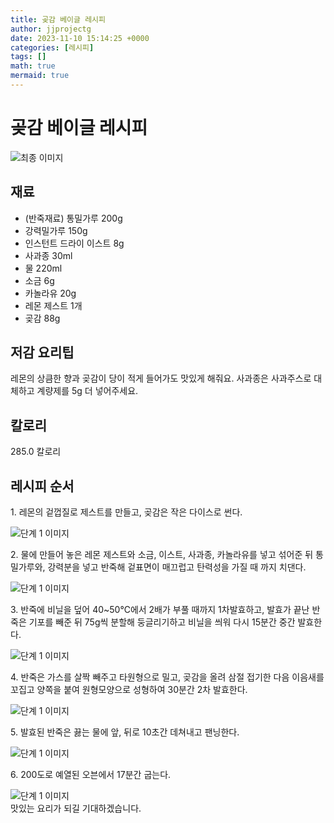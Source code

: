 ```yaml
---
title: 곶감 베이글 레시피
author: jjprojectg
date: 2023-11-10 15:14:25 +0000
categories: [레시피]
tags: []
math: true
mermaid: true
---
```

<meta name="og:type" content="website"/>
<meta charset="UTF-8"/>
<div class="header">
  <h1>곶감 베이글 레시피</h1>
</div>

<div class="container my-4">
  <div class="row">
    <div class="col-12 col-md-6">
      <div class="recipe-image">
        <img src="http://www.foodsafetykorea.go.kr/uploadimg/20210129/20210129043447_1611905687183.jpg" class="step-image" alt="최종 이미지"/>
      </div>
    </div>
    <div class="col-12 col-md-6">
      <div class="ingredients">
        <h2>재료</h2>
        <ul class="card">
          <li> (반죽재료) 통밀가루 200g </li>
          <li>  강력밀가루 150g </li>
          <li>  인스턴트 드라이 이스트 8g </li>
          <li>  사과종 30ml </li>
          <li>  물 220ml </li>
          <li>  소금 6g </li>
          <li>  카놀라유 20g </li>
          <li>  레몬 제스트 1개 </li>
          <li>  곶감 88g </li>
</ul>
      </div>
    </div>
    <div class="col-12 col-md-6">
      <div class="ingredients">
        <h2>저감 요리팁</h2>
        <div class="card"> 
          <p>
            레몬의 상큼한 향과 곶감이 당이 적게 들어가도 맛있게 해줘요. 
사과종은 사과주스로 대체하고 계량제를 5g 더 넣어주세요.
          </p>
        </div>
      </div>
      <div class="ingredients">
        <h2>칼로리</h2>
        <div class="card"> 
          <p>
            285.0 칼로리
          </p>
        </div>
      </div>
    </div>
  </div>

  <h2 class="my-4">레시피 순서</h2>
  <div class="card recipe-card">
    <div class="card-body recipe-step">
      <p class="card-text step-description">1. 레몬의 겉껍질로 제스트를 만들고, 곶감은 작은 다이스로 썬다.</p>
      <img src="http://www.foodsafetykorea.go.kr/uploadimg/20210129/20210129043558_1611905758915.JPG" alt="단계 1 이미지" class="step-image"/>
    </div>
  </div>
  <div class="card recipe-card">
    <div class="card-body recipe-step">
      <p class="card-text step-description">2. 물에 만들어 놓은 레몬 제스트와 소금, 이스트, 사과종, 카놀라유를 넣고 섞어준 뒤 통밀가루와, 강력분을 넣고 반죽해 겉표면이 매끄럽고 탄력성을 가질 때 까지 치댄다.</p>
      <img src="http://www.foodsafetykorea.go.kr/uploadimg/20210129/20210129043610_1611905770468.JPG" alt="단계 1 이미지" class="step-image"/>
    </div>
  </div>
  <div class="card recipe-card">
    <div class="card-body recipe-step">
      <p class="card-text step-description">3. 반죽에 비닐을 덮어 40~50℃에서 2배가 부풀 때까지 1차발효하고, 발효가 끝난 반죽은 기포를 빼준 뒤 75g씩 분할해 둥글리기하고 비닐을 씌워 다시 15분간 중간 발효한다.</p>
      <img src="http://www.foodsafetykorea.go.kr/uploadimg/20210129/20210129043632_1611905792414.JPG" alt="단계 1 이미지" class="step-image"/>
    </div>
  </div>
  <div class="card recipe-card">
    <div class="card-body recipe-step">
      <p class="card-text step-description">4. 반죽은 가스를 살짝 빼주고 타원형으로 밀고, 곶감을 올려 삼절 접기한 다음 이음새를 꼬집고 양쪽을 붙여 원형모양으로 성형하여 30분간 2차 발효한다.</p>
      <img src="http://www.foodsafetykorea.go.kr/uploadimg/20210129/20210129043643_1611905803906.JPG" alt="단계 1 이미지" class="step-image"/>
    </div>
  </div>
  <div class="card recipe-card">
    <div class="card-body recipe-step">
      <p class="card-text step-description">5. 발효된 반죽은 끓는 물에 앞, 뒤로 10초간 데쳐내고 팬닝한다.</p>
      <img src="http://www.foodsafetykorea.go.kr/uploadimg/20210129/20210129043658_1611905818241.JPG" alt="단계 1 이미지" class="step-image"/>
    </div>
  </div>
  <div class="card recipe-card">
    <div class="card-body recipe-step">
      <p class="card-text step-description">6. 200도로 예열된 오븐에서 17분간 굽는다.</p>
      <img src="http://www.foodsafetykorea.go.kr/uploadimg/20210129/20210129043710_1611905830062.JPG" alt="단계 1 이미지" class="step-image"/>
    </div>
  </div>

</div>
맛있는 요리가 되길 기대하겠습니다.
